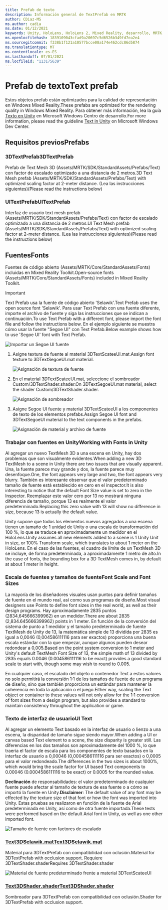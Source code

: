 ```yaml
---
title: Prefab de texto
description: Información general de TextPrefab en MRTK
author: CDiaz-MS
ms.author: cadia
ms.date: 01/12/2021
keywords: Unity, HoloLens, HoloLens 2, Mixed Reality, desarrollo, MRTK, TMP,
ms.openlocfilehash: 1839109043cfad9a20697c5d6526b349fd7ea2e4
ms.sourcegitcommit: f338b1f121a10577bcce08a174e462cdc86d5874
ms.translationtype: MT
ms.contentlocale: es-ES
ms.lasthandoff: 07/01/2021
ms.locfileid: "113175639"
---
```

# <a name="text-prefab"></a><span data-ttu-id="89866-104">Prefab de texto</span><span class="sxs-lookup"><span data-stu-id="89866-104">Text prefab</span></span>

<span data-ttu-id="89866-105">Estos objetos prefab están optimizados para la calidad de representación en Windows Mixed Reality.</span><span class="sxs-lookup"><span data-stu-id="89866-105">These prefabs are optimized for the rendering quality in Windows Mixed Reality.</span></span> <span data-ttu-id="89866-106">Para obtener más información, lea la guía [Texto en Unity](/windows/mixed-reality/text-in-unity) en Microsoft Windows Centro de desarrollo.</span><span class="sxs-lookup"><span data-stu-id="89866-106">For more information, please read the guideline [Text in Unity](/windows/mixed-reality/text-in-unity) on Microsoft Windows Dev Center.</span></span>

## <a name="prefabs"></a><span data-ttu-id="89866-107">Requisitos previos</span><span class="sxs-lookup"><span data-stu-id="89866-107">Prefabs</span></span>

### <a name="3dtextprefab"></a><span data-ttu-id="89866-108">3DTextPrefab</span><span class="sxs-lookup"><span data-stu-id="89866-108">3DTextPrefab</span></span>

<span data-ttu-id="89866-109">Prefab de Text Mesh 3D (Assets/MRTK/SDK/StandardAssets/Prefabs/Text) con factor de escalado optimizado a una distancia de 2 metros.</span><span class="sxs-lookup"><span data-stu-id="89866-109">3D Text Mesh prefab (Assets/MRTK/SDK/StandardAssets/Prefabs/Text) with optimized scaling factor at 2-meter distance.</span></span> <span data-ttu-id="89866-110">(Lea las instrucciones siguientes)</span><span class="sxs-lookup"><span data-stu-id="89866-110">(Please read the instructions below)</span></span>

### <a name="uitextprefab"></a><span data-ttu-id="89866-111">UITextPrefab</span><span class="sxs-lookup"><span data-stu-id="89866-111">UITextPrefab</span></span>

<span data-ttu-id="89866-112">Interfaz de usuario text mesh prefab (Assets/MRTK/SDK/StandardAssets/Prefabs/Text) con factor de escalado optimizado a una distancia de 2 metros.</span><span class="sxs-lookup"><span data-stu-id="89866-112">UI Text Mesh prefab (Assets/MRTK/SDK/StandardAssets/Prefabs/Text) with optimized scaling factor at 2-meter distance.</span></span> <span data-ttu-id="89866-113">(Lea las instrucciones siguientes)</span><span class="sxs-lookup"><span data-stu-id="89866-113">(Please read the instructions below)</span></span>

## <a name="fonts"></a><span data-ttu-id="89866-114">Fuentes</span><span class="sxs-lookup"><span data-stu-id="89866-114">Fonts</span></span>

<span data-ttu-id="89866-115">Fuentes de código abierto (Assets/MRTK/Core/StandardAssets/Fonts) incluidas en Mixed Reality Toolkit.</span><span class="sxs-lookup"><span data-stu-id="89866-115">Open-source fonts (Assets/MRTK/Core/StandardAssets/Fonts) included in Mixed Reality Toolkit.</span></span>

> [!IMPORTANT]
> <span data-ttu-id="89866-116">Text Prefab usa la fuente de código abierto 'Selawik'.</span><span class="sxs-lookup"><span data-stu-id="89866-116">Text Prefab uses the open source font 'Selawik'.</span></span> <span data-ttu-id="89866-117">Para usar Text Prefab con una fuente diferente, importe el archivo de fuente y siga las instrucciones que se indican a continuación.</span><span class="sxs-lookup"><span data-stu-id="89866-117">To use Text Prefab with a different font, please import the font file and follow the instructions below.</span></span> <span data-ttu-id="89866-118">En el ejemplo siguiente se muestra cómo usar la fuente "Segoe UI" con Text Prefab.</span><span class="sxs-lookup"><span data-stu-id="89866-118">Below example shows how to use 'Segoe UI' font with Text Prefab.</span></span>

![Importar un Segoe UI fuente](../images/text-prefab/TextPrefabInstructions01.png)

1. <span data-ttu-id="89866-120">Asigne textura de fuente al material 3DTextScateeUI.mat.</span><span class="sxs-lookup"><span data-stu-id="89866-120">Assign font texture to 3DTextSegoeUI.mat material.</span></span>

    ![Asignación de textura de fuente](../images/text-prefab/TextPrefabInstructions02.png)

1. <span data-ttu-id="89866-122">En el material 3DTextScateeUI.mat, seleccione el sombreador Custom/3DTextShader.shader.</span><span class="sxs-lookup"><span data-stu-id="89866-122">On 3DTextSegoeUI.mat material, select the shader Custom/3DTextShader.shader.</span></span>

    ![Asignación de sombreador](../images/text-prefab/TextPrefabInstructions03.png)

1. <span data-ttu-id="89866-124">Asigne Segoe UI fuente y material 3DTextScateeUI a los componentes de texto de los elementos prefabs.</span><span class="sxs-lookup"><span data-stu-id="89866-124">Assign Segoe UI font and 3DTextSegoeUI material to the text components in the prefabs.</span></span>

    ![Asignación de material y archivo de fuente](../images/text-prefab/TextPrefabInstructions04.png)

### <a name="working-with-fonts-in-unity"></a><span data-ttu-id="89866-126">Trabajar con fuentes en Unity</span><span class="sxs-lookup"><span data-stu-id="89866-126">Working with Fonts in Unity</span></span>

<span data-ttu-id="89866-127">Al agregar un nuevo TextMesh 3D a una escena en Unity, hay dos problemas que son visualmente evidentes.</span><span class="sxs-lookup"><span data-stu-id="89866-127">When adding a new 3D TextMesh to a scene in Unity there are two issues that are visually apparent.</span></span> <span data-ttu-id="89866-128">Una, la fuente parece muy grande y dos, la fuente parece muy desenfoque.</span><span class="sxs-lookup"><span data-stu-id="89866-128">One, the font appears very large and two, the font appears very blurry.</span></span> <span data-ttu-id="89866-129">También es interesante observar que el valor predeterminado tamaño de fuente está establecido en cero en el inspector.</span><span class="sxs-lookup"><span data-stu-id="89866-129">It is also interesting to notice that the default Font Size value is set to zero in the Inspector.</span></span> <span data-ttu-id="89866-130">Reemplazar este valor cero por 13 no mostrará ninguna diferencia de tamaño, porque 13 es realmente el valor predeterminado.</span><span class="sxs-lookup"><span data-stu-id="89866-130">Replacing this zero value with 13 will show no difference in size, because 13 is actually the default value.</span></span>

<span data-ttu-id="89866-131">Unity supone que todos los elementos nuevos agregados a una escena tienen un tamaño de 1 unidad de Unity o una escala de transformación del 100 %, lo que se traduce en aproximadamente un medidor en el HoloLens.</span><span class="sxs-lookup"><span data-stu-id="89866-131">Unity assumes all new elements added to a scene is 1 Unity Unit in size, or 100%  Transform scale, which translates to about 1 meter on the HoloLens.</span></span> <span data-ttu-id="89866-132">En el caso de las fuentes, el cuadro de límite de un TextMesh 3D se incluye, de forma predeterminada, a aproximadamente 1 metro de alto.</span><span class="sxs-lookup"><span data-stu-id="89866-132">In the case of fonts, the bounding box for a 3D TextMesh comes in, by default at about 1 meter in height.</span></span>

### <a name="font-scale-and-font-sizes"></a><span data-ttu-id="89866-133">Escala de fuentes y tamaños de fuente</span><span class="sxs-lookup"><span data-stu-id="89866-133">Font Scale and Font Sizes</span></span>

<span data-ttu-id="89866-134">La mayoría de los diseñadores visuales usan puntos para definir tamaños de fuente en el mundo real, así como sus programas de diseño.</span><span class="sxs-lookup"><span data-stu-id="89866-134">Most visual designers use Points to define font sizes in the real world, as well as their design programs.</span></span> <span data-ttu-id="89866-135">Hay aproximadamente 2835 puntos (2834,645666399962) en un medidor.</span><span class="sxs-lookup"><span data-stu-id="89866-135">There are about 2835 (2,834.645666399962) points in 1 meter.</span></span> <span data-ttu-id="89866-136">En función de la conversión del sistema de punto a 1 medidor y el tamaño predeterminado de fuente TextMesh de Unity de 13, la matemática simple de 13 dividida por 2835 es igual a 0,0046 (0,004586111116 para ser exactos) proporciona una buena escala estándar con la que empezar, aunque algunos pueden desear redondear a 0,005.</span><span class="sxs-lookup"><span data-stu-id="89866-136">Based on the point system conversion to 1 meter and Unity's default TextMesh Font Size of 13, the simple math of 13 divided by 2835 equals 0.0046 (0.004586111116 to be exact) provides a good standard scale to start with, though some may wish to round to 0.005.</span></span>

<span data-ttu-id="89866-137">En cualquier caso, el escalado del objeto o contenedor Text a estos valores no solo permitirá la conversión 1:1 de los tamaños de fuente de un programa de diseño, sino que también proporciona un estándar para mantener la coherencia en toda la aplicación o el juego.</span><span class="sxs-lookup"><span data-stu-id="89866-137">Either way, scaling the Text object or container to these values will not only allow for the 1:1 conversion of font sizes from a design program, but also provides a standard to maintain consistency throughout the application or game.</span></span>

### <a name="ui-text"></a><span data-ttu-id="89866-138">Texto de interfaz de usuario</span><span class="sxs-lookup"><span data-stu-id="89866-138">UI Text</span></span>

<span data-ttu-id="89866-139">Al agregar un elemento Text basado en la interfaz de usuario o lienzo a una escena, la disparidad de tamaño sigue siendo mayor.</span><span class="sxs-lookup"><span data-stu-id="89866-139">When adding a UI or canvas based Text element to a scene, the size disparity is greater still.</span></span> <span data-ttu-id="89866-140">Las diferencias en los dos tamaños son aproximadamente del 1000 %, lo que traería el factor de escala para los componentes de texto basados en la interfaz de usuario a 0,00046 (0,0004586111116 para ser exactos) o 0,0005 para el valor redondeado.</span><span class="sxs-lookup"><span data-stu-id="89866-140">The differences in the two sizes is about 1000%, which would bring the scale factor for UI based Text components to 0.00046 (0.0004586111116 to be exact) or 0.0005 for the rounded value.</span></span>

<span data-ttu-id="89866-141">**Declinación** de responsabilidades: el valor predeterminado de cualquier fuente puede afectar al tamaño de textura de esa fuente o a cómo se importó la fuente en Unity.</span><span class="sxs-lookup"><span data-stu-id="89866-141">**Disclaimer**: The default value of any font may be effected by the texture size of that font or how the font was imported into Unity.</span></span> <span data-ttu-id="89866-142">Estas pruebas se realizaron en función de la fuente de Arial predeterminada en Unity, así como de otra fuente importada.</span><span class="sxs-lookup"><span data-stu-id="89866-142">These tests were performed based on the default Arial font in Unity, as well as one other imported font.</span></span>

![Tamaño de fuente con factores de escalado](../images/text-prefab/TextPrefabInstructions07.png)

### <a name="text3dselawikmat"></a>[<span data-ttu-id="89866-144">Text3DSelawik.mat</span><span class="sxs-lookup"><span data-stu-id="89866-144">Text3DSelawik.mat</span></span>](https://github.com/microsoft/MixedRealityToolkit-Unity/blob/main/Assets/MRTK/StandardAssets/Materials/)

<span data-ttu-id="89866-145">Material para 3DTextPrefab con compatibilidad con oclusión.</span><span class="sxs-lookup"><span data-stu-id="89866-145">Material for 3DTextPrefab with occlusion support.</span></span> <span data-ttu-id="89866-146">Requiere 3DTextShader.shader</span><span class="sxs-lookup"><span data-stu-id="89866-146">Requires 3DTextShader.shader</span></span>

![Material de fuente predeterminado frente a material 3DTextScateeUI](../images/text-prefab/TextPrefabInstructions06.png)

### <a name="text3dshadershader"></a>[<span data-ttu-id="89866-148">Text3DShader.shader</span><span class="sxs-lookup"><span data-stu-id="89866-148">Text3DShader.shader</span></span>](https://github.com/microsoft/MixedRealityToolkit-Unity/tree/main/Assets/MRTK/StandardAssets/Shaders)

<span data-ttu-id="89866-149">Sombreador para 3DTextPrefab con compatibilidad con oclusión.</span><span class="sxs-lookup"><span data-stu-id="89866-149">Shader for 3DTextPrefab with occlusion support.</span></span>
